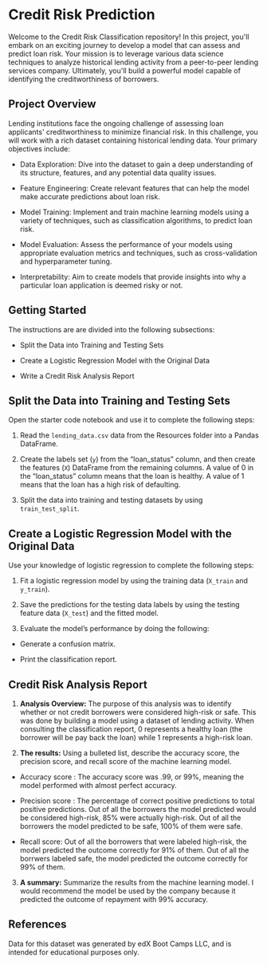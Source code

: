 <div id="bootcamp"><img style="display: none;" src="https://static.bc-edx.com/data/dl-1-2/m20/lms/img/banner.jpg" alt="lesson banner" />
  
# Credit Risk Prediction  
Welcome to the Credit Risk Classification repository! In this project, you'll embark on an exciting journey to develop a model that can assess and predict loan risk. Your mission is to leverage various data science techniques to analyze historical lending activity from a peer-to-peer lending services company. Ultimately, you'll build a powerful model capable of identifying the creditworthiness of borrowers.

## Project Overview
Lending institutions face the ongoing challenge of assessing loan applicants' creditworthiness to minimize financial risk. In this challenge, you will work with a rich dataset containing historical lending data. Your primary objectives include:

* Data Exploration: Dive into the dataset to gain a deep understanding of its structure, features, and any potential data quality issues.

* Feature Engineering: Create relevant features that can help the model make accurate predictions about loan risk.

* Model Training: Implement and train machine learning models using a variety of techniques, such as classification algorithms, to predict loan risk.

* Model Evaluation: Assess the performance of your models using appropriate evaluation metrics and techniques, such as cross-validation and hyperparameter tuning.

* Interpretability: Aim to create models that provide insights into why a particular loan application is deemed risky or not.

## Getting Started
The instructions are are divided into the following subsections:

* Split the Data into Training and Testing Sets

* Create a Logistic Regression Model with the Original Data

* Write a Credit Risk Analysis Report

## Split the Data into Training and Testing Sets
Open the starter code notebook and use it to complete the following steps:

1. Read the `lending_data.csv` data from the Resources folder into a Pandas DataFrame.

2. Create the labels set (`y`) from the “loan_status” column, and then create the features (`X`) DataFrame from the remaining columns. A value of 0 in the “loan_status” column means that the loan is healthy. A value of 1 means that the loan has a high risk of defaulting.
3. Split the data into training and testing datasets by using `train_test_split`.
## Create a Logistic Regression Model with the Original Data
Use your knowledge of logistic regression to complete the following steps:

1. Fit a logistic regression model by using the training data (`X_train` and `y_train`).

2. Save the predictions for the testing data labels by using the testing feature data (`X_test`) and the fitted model.

3. Evaluate the model’s performance by doing the following:

* Generate a confusion matrix.

* Print the classification report.

## Credit Risk Analysis Report

1. **Analysis Overview:** 
The purpose of this analysis was to identify whether or not credit borrowers were considered high-risk or safe. This was done by  building a model using a dataset of lending activity. When consulting the classification report, 0 represents a healthy loan (the borrower will be pay back the loan) while 1 represents a high-risk loan.


2. **The results:** Using a bulleted list, describe the accuracy score, the precision score, and recall score of the machine learning model.
* Accuracy score : The accuracy score was .99, or 99%, meaning the model performed with almost perfect accuracy.

* Precision score : The percentage of correct positive predictions to total positive predictions. Out of all the borrowers the model predicted would be considered high-risk, 85% were actually high-risk. Out of all the borrowers the model predicted to be safe, 100% of them were safe.

* Recall score: Out of all the borrowers that were labeled high-risk, the model predicted the outcome correctly for 91% of them. Out of all the borrwers labeled safe, the model predicted the outcome correctly for 99% of them.

3. **A summary:** Summarize the results from the machine learning model. 
I would recommend the model be used by the company because it predicted the outcome of repayment with 99% accuracy.

## References
Data for this dataset was generated by edX Boot Camps LLC, and is intended for educational purposes only.
